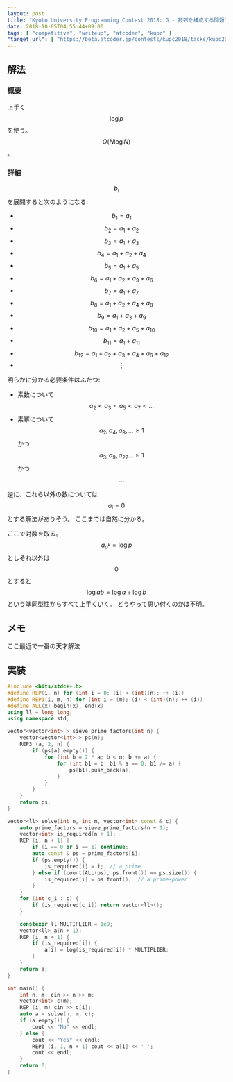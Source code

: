 ```yaml
---
layout: post
title: "Kyoto University Programming Contest 2018: G - 数列を構成する問題"
date: 2018-10-05T04:55:44+09:00
tags: [ "competitive", "writeup", "atcoder", "kupc" ]
"target_url": [ "https://beta.atcoder.jp/contests/kupc2018/tasks/kupc2018_g" ]
---
```


## 解法

### 概要

上手く$$\log p$$を使う。
$$O(N \log N)$$。

### 詳細

$$b_i$$ を展開すると次のようになる:

-   $$b_1 = a_1$$
-   $$b_2 = a_1 + a_2$$
-   $$b_3 = a_1 + a_3$$
-   $$b_4 = a_1 + a_2 + a_4$$
-   $$b_5 = a_1 + a_5$$
-   $$b_6 = a_1 + a_2 + a_3 + a_6$$
-   $$b_7 = a_1 + a_7$$
-   $$b_8 = a_1 + a_2 + a_4 + a_8$$
-   $$b_9 = a_1 + a_3 + a_9$$
-   $$b _ {10} = a_1 + a_2 + a_5 + a _ {10}$$
-   $$b _ {11} = a_1 + a _ {11}$$
-   $$b _ {12} = a_1 + a_2 + a_3 + a_4 + a_6 + a _ {12}$$
-   $$\vdots$$

明らかに分かる必要条件はふたつ:

-   素数について $$a_2 \lt a_3 \lt a_5 \lt a_7 \lt \dots$$
-   素冪について $$a_2, a_4, a_8, \dots \ge 1$$ かつ $$a_3, a_9, a _ {27} \dots \ge 1$$ かつ $$\dots$$

逆に、これら以外の数については$$a_i = 0$$とする解法がありそう。
ここまでは自然に分かる。

ここで対数を取る。
$$a _ {p^k} = \log p$$ としそれ以外は $$0$$ とすると $$\log ab = \log a + \log b$$ という準同型性からすべて上手くいく。
どうやって思い付くのかは不明。

## メモ

ここ最近で一番の天才解法

## 実装

``` c++
#include <bits/stdc++.h>
#define REP(i, n) for (int i = 0; (i) < (int)(n); ++ (i))
#define REP3(i, m, n) for (int i = (m); (i) < (int)(n); ++ (i))
#define ALL(x) begin(x), end(x)
using ll = long long;
using namespace std;

vector<vector<int> > sieve_prime_factors(int n) {
    vector<vector<int> > ps(n);
    REP3 (a, 2, n) {
        if (ps[a].empty()) {
            for (int b = 2 * a; b < n; b += a) {
                for (int b1 = b; b1 % a == 0; b1 /= a) {
                    ps[b1].push_back(a);
                }
            }
        }
    }
    return ps;
}

vector<ll> solve(int n, int m, vector<int> const & c) {
    auto prime_factors = sieve_prime_factors(n + 1);
    vector<int> is_required(n + 1);
    REP (i, n + 1) {
        if (i == 0 or i == 1) continue;
        auto const & ps = prime_factors[i];
        if (ps.empty()) {
            is_required[i] = i;  // a prime
        } else if (count(ALL(ps), ps.front()) == ps.size()) {
            is_required[i] = ps.front();  // a prime-power
        }
    }
    for (int c_i : c) {
        if (is_required[c_i]) return vector<ll>();
    }

    constexpr ll MULTIPLIER = 1e9;
    vector<ll> a(n + 1);
    REP (i, n + 1) {
        if (is_required[i]) {
            a[i] = log(is_required[i]) * MULTIPLIER;
        }
    }
    return a;
}

int main() {
    int n, m; cin >> n >> m;
    vector<int> c(m);
    REP (i, m) cin >> c[i];
    auto a = solve(n, m, c);
    if (a.empty()) {
        cout << "No" << endl;
    } else {
        cout << "Yes" << endl;
        REP3 (i, 1, n + 1) cout << a[i] << ' ';
        cout << endl;
    }
    return 0;
}
```
